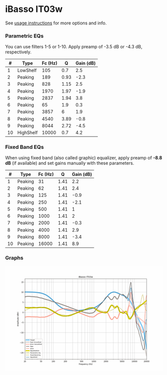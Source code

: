 # iBasso IT03w
See [usage instructions](https://github.com/jaakkopasanen/AutoEq#usage) for more options and info.

### Parametric EQs
You can use filters 1-5 or 1-10. Apply preamp of -3.5 dB or -4.3 dB, respectively.

|   # | Type      |   Fc (Hz) |    Q |   Gain (dB) |
|-----|-----------|-----------|------|-------------|
|   1 | LowShelf  |       105 | 0.7  |         2.5 |
|   2 | Peaking   |       189 | 0.93 |        -2.3 |
|   3 | Peaking   |       828 | 1.15 |         2.5 |
|   4 | Peaking   |      1970 | 1.97 |        -1.9 |
|   5 | Peaking   |      2837 | 1.94 |         3.8 |
|   6 | Peaking   |        65 | 1.9  |         0.3 |
|   7 | Peaking   |      3857 | 6    |         1.9 |
|   8 | Peaking   |      4540 | 3.89 |        -0.8 |
|   9 | Peaking   |      8044 | 2.72 |        -4.5 |
|  10 | HighShelf |     10000 | 0.7  |         4.2 |

### Fixed Band EQs
When using fixed band (also called graphic) equalizer, apply preamp of **-8.8 dB** (if available) and set gains manually with these parameters.

|   # | Type    |   Fc (Hz) |    Q |   Gain (dB) |
|-----|---------|-----------|------|-------------|
|   1 | Peaking |        31 | 1.41 |         2.2 |
|   2 | Peaking |        62 | 1.41 |         2.4 |
|   3 | Peaking |       125 | 1.41 |        -0.9 |
|   4 | Peaking |       250 | 1.41 |        -2.1 |
|   5 | Peaking |       500 | 1.41 |         1   |
|   6 | Peaking |      1000 | 1.41 |         2   |
|   7 | Peaking |      2000 | 1.41 |        -0.3 |
|   8 | Peaking |      4000 | 1.41 |         2.9 |
|   9 | Peaking |      8000 | 1.41 |        -3.4 |
|  10 | Peaking |     16000 | 1.41 |         8.9 |

### Graphs
![](./iBasso%20IT03w.png)
